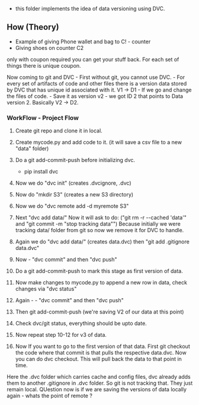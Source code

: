 * this folder implements the idea of data versioning using DVC.

## How (Theory)

- Example of giving Phone wallet and bag to C! - counter
- Giving shoes on counter C2 

only with coupon required you can get your stuff back. For each set of things there is unique coupon. 

Now coming to git and DVC - First without git, you cannot use DVC. 
    - For every set of artifacts of code and other files there is a version data stored by DVC
        that has unique id associated with it. V1 -> D1
    - If we go and change the files of code. - Save it as version v2 - we got ID 2 that points to Data version 2. Basically V2 -> D2. 


### WorkFlow - Project Flow

1. Create git repo and clone it in local.
2. Create mycode.py and add code to it. (it will save a csv file to a new "data" folder)
3. Do a git add-commit-push before initializing dvc.
    - pip install dvc
4. Now we do "dvc init" (creates .dvcignore, .dvc)
5. Now do "mkdir S3" (creates a new S3 directory)
6. Now we do "dvc remote add -d myremote S3"
7. Next "dvc add data/" 
   Now it will ask to do: ("git rm -r --cached 'data'" and "git commit -m "stop tracking data"")
   Because initially we were tracking data/ folder from git so now we remove it for DVC to handle.
8. Again we do "dvc add data/" (creates data.dvc) then "git add .gitignore data.dvc"
9. Now - "dvc commit" and then "dvc push"
9. Do a git add-commit-push to mark this stage as first version of data.
10. Now make changes to mycode.py to append a new row in data, check changes via "dvc status"
11. Again - - "dvc commit" and then "dvc push"
12. Then git add-commit-push (we're saving V2 of our data at this point)
13. Check dvc/git status, everything should be upto date.
14. Now repeat step 10-12 for v3 of data.

15. Now If you want to go to the first version of that data. First git checkout the code where that commit is that pulls the respective data.dvc. Now you can do dvc checkout. This will pull back the data to that point in time. 

Here the .dvc folder which carries cache and config files, dvc already adds them to another .gitignore in .dvc folder. So git is not tracking that. They just remain local. QUestion now is if we are saving the versions of data locally again - whats the point of remote ?